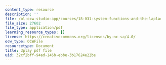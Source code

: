```yaml
---
content_type: resource
description: ''
file: /ol-ocw-studio-app/courses/18-031-system-functions-and-the-laplace-transform-spring-2019/32cf2bff94ad146bebbe3b17624e22be_5HfMEUO9vlY.pdf
file_size: 27602
file_type: application/pdf
learning_resource_types: []
license: https://creativecommons.org/licenses/by-nc-sa/4.0/
ocw_type: OCWFile
resourcetype: Document
title: 3play pdf file
uid: 32cf2bff-94ad-146b-ebbe-3b17624e22be
---
```


